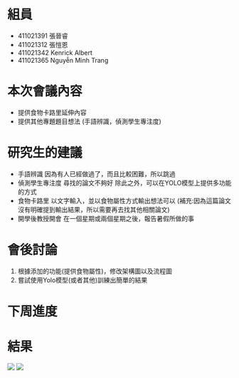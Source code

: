 # 組員
* 411021391 張晉睿
* 411021312 張愷恩
* 411021342 Kenrick Albert
* 411021365 Nguyễn Minh Trang

# 本次會議內容

* 提供食物卡路里延伸內容
* 提供其他專題題目想法
    (手語辨識，偵測學生專注度)
 
# 研究生的建議
- 手語辨識
    因為有人已經做過了，而且比較困難，所以跳過
- 偵測學生專注度
    尋找的論文不夠好
    除此之外，可以在YOLO模型上提供多功能的方式
- 食物卡路里
    以文字輸入，並以食物屬性方式輸出想法可以
    (補充:因為這篇論文沒有明確提到輸出結果，所以需要再去找其他相關論文)
- 開學後教授開會
    在一個星期或兩個星期之後，報告暑假所做的事
    
# 會後討論

1. 根據添加的功能(提供食物屬性)，修改架構圖以及流程圖
2. 嘗試使用Yolo模型(或者其他)訓練出簡單的結果
    
# 下周進度


# 結果
![](https://hackmd.io/_uploads/H1383QoRh.png)
![](https://hackmd.io/_uploads/r1bD7Vi0n.png)

